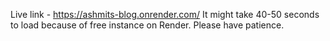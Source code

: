 Live link - https://ashmits-blog.onrender.com/  It might take 40-50 seconds to load because of free instance on Render. Please have patience.
